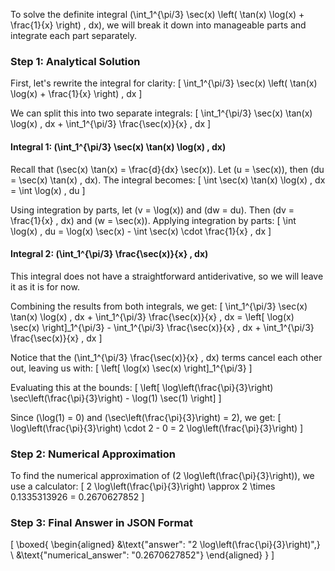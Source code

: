 To solve the definite integral \(\int_1^{\pi/3} \sec(x) \left( \tan(x) \log(x) + \frac{1}{x} \right) \, dx\), we will break it down into manageable parts and integrate each part separately.

### Step 1: Analytical Solution

First, let's rewrite the integral for clarity:
\[
\int_1^{\pi/3} \sec(x) \left( \tan(x) \log(x) + \frac{1}{x} \right) \, dx
\]

We can split this into two separate integrals:
\[
\int_1^{\pi/3} \sec(x) \tan(x) \log(x) \, dx + \int_1^{\pi/3} \frac{\sec(x)}{x} \, dx
\]

#### Integral 1: \(\int_1^{\pi/3} \sec(x) \tan(x) \log(x) \, dx\)

Recall that \(\sec(x) \tan(x) = \frac{d}{dx} \sec(x)\). Let \(u = \sec(x)\), then \(du = \sec(x) \tan(x) \, dx\). The integral becomes:
\[
\int \sec(x) \tan(x) \log(x) \, dx = \int \log(x) \, du
\]

Using integration by parts, let \(v = \log(x)\) and \(dw = du\). Then \(dv = \frac{1}{x} \, dx\) and \(w = \sec(x)\). Applying integration by parts:
\[
\int \log(x) \, du = \log(x) \sec(x) - \int \sec(x) \cdot \frac{1}{x} \, dx
\]

#### Integral 2: \(\int_1^{\pi/3} \frac{\sec(x)}{x} \, dx\)

This integral does not have a straightforward antiderivative, so we will leave it as it is for now.

Combining the results from both integrals, we get:
\[
\int_1^{\pi/3} \sec(x) \tan(x) \log(x) \, dx + \int_1^{\pi/3} \frac{\sec(x)}{x} \, dx = \left[ \log(x) \sec(x) \right]_1^{\pi/3} - \int_1^{\pi/3} \frac{\sec(x)}{x} \, dx + \int_1^{\pi/3} \frac{\sec(x)}{x} \, dx
\]

Notice that the \(\int_1^{\pi/3} \frac{\sec(x)}{x} \, dx\) terms cancel each other out, leaving us with:
\[
\left[ \log(x) \sec(x) \right]_1^{\pi/3}
\]

Evaluating this at the bounds:
\[
\left[ \log\left(\frac{\pi}{3}\right) \sec\left(\frac{\pi}{3}\right) - \log(1) \sec(1) \right]
\]

Since \(\log(1) = 0\) and \(\sec\left(\frac{\pi}{3}\right) = 2\), we get:
\[
\log\left(\frac{\pi}{3}\right) \cdot 2 - 0 = 2 \log\left(\frac{\pi}{3}\right)
\]

### Step 2: Numerical Approximation

To find the numerical approximation of \(2 \log\left(\frac{\pi}{3}\right)\), we use a calculator:
\[
2 \log\left(\frac{\pi}{3}\right) \approx 2 \times 0.1335313926 = 0.2670627852
\]

### Step 3: Final Answer in JSON Format

\[
\boxed{
\begin{aligned}
&\text{"answer": "2 \log\left(\frac{\pi}{3}\right)",} \\
&\text{"numerical_answer": "0.2670627852"}
\end{aligned}
}
\]